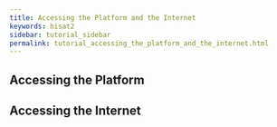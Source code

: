 ```yaml
---
title: Accessing the Platform and the Internet
keywords: hisat2
sidebar: tutorial_sidebar
permalink: tutorial_accessing_the_platform_and_the_internet.html
---
```


## Accessing the Platform


## Accessing the Internet
